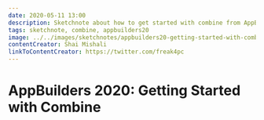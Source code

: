 ```yaml
---
date: 2020-05-11 13:00
description: Sketchnote about how to get started with combine from AppBuilders 2020 (online conference)
tags: sketchnote, combine, appbuilders20
image: ../../images/sketchnotes/appbuilders20-getting-started-with-combine-small.jpg
contentCreator: Shai Mishali
linkToContentCreator: https://twitter.com/freak4pc
---
```


# AppBuilders 2020: Getting Started with Combine
